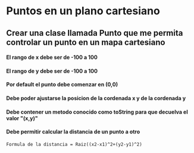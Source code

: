 # Puntos en un plano cartesiano

## Crear una clase llamada Punto que me permita controlar un punto en un mapa cartesiano

#### El rango de x debe ser de -100 a 100
#### El rango de y debe ser de -100 a 100
#### Por default el punto debe comenzar en (0,0)
#### Debe poder ajustarse la posicion de la cordenada x y de la cordenada y
#### Debe contener un metodo conocido como toString para que decuelva el valor "(x,y)"
#### Debe permitir calcular la distancia de un punto a otro
    Formula de la distancia = Raiz((x2-x1)^2+(y2-y1)^2)

